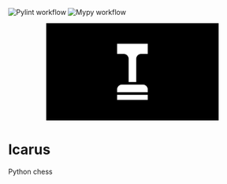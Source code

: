 ![Pylint workflow](https://github.com/ArianDannemann/icarus/actions/workflows/pylint.yml/badge.svg)
![Mypy workflow](https://github.com/ArianDannemann/icarus/actions/workflows/lint.yml/badge.svg)

<p align="center">
  <img src="logo/logo.png" width="350" title="Icarus Logo" atl="logo">
</p>

# Icarus

Python chess
